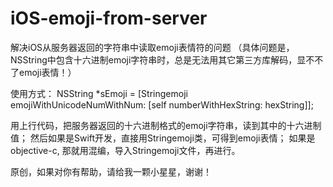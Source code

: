# iOS-emoji-from-server
解决iOS从服务器返回的字符串中读取emoji表情符的问题
（具体问题是，NSString中包含十六进制emoji字符串时，总是无法用其它第三方库解码，显不不了emoji表情！）

使用方式：
NSString *sEmoji = [Stringemoji emojiWithUnicodeNumWithNum: [self numberWithHexString: hexString]];

用上行代码，把服务器返回的十六进制格式的emoji字符串，读到其中的十六进制值；
然后如果是Swift开发，直接用Stringemoji类，可得到emoji表情；
如果是objective-c, 那就用混编，导入Stringemoji文件，再进行。

原创，如果对你有帮助，请给我一颗小星星，谢谢！
